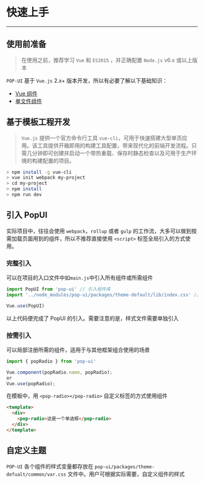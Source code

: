 # 快速上手

----

## 使用前准备

> 在使用之前，推荐学习 `Vue` 和 `ES2015` ，并正确配置 `Node.js` v6.x 或以上版本

`POP-UI` 基于 `Vue.js` 2.x+ 版本开发，所以有必要了解以下基础知识：
- [Vue 组件](https://cn.vuejs.org/v2/guide/components.html)
- [单文件组件](https://cn.vuejs.org/v2/guide/single-file-components.html)

## 基于模板工程开发

> `Vue.js` 提供一个官方命令行工具 `vue-cli`，可用于快速搭建大型单页应用。该工具提供开箱即用的构建工具配置，带来现代化的前端开发流程。只需几分钟即可创建并启动一个带热重载、保存时静态检查以及可用于生产环境的构建配置的项目。

```bash
> npm install -g vue-cli
> vue init webpack my-project
> cd my-project
> npm install
> npm run dev
```

## 引入 PopUI

实际项目中，往往会使用 `webpack`，`rollup` 或者 `gulp` 的工作流，大多可以做到按需加载页面用到的组件，所以不推荐直接使用 `<script>` 标签全局引入的方式使用。

### 完整引入

可以在项目的入口文件中如`main.js`中引入所有组件或所需组件

```js
import PopUI from 'pop-ui' // 引入组件库
import '../node_modules/pop-ui/packages/theme-default/lib/index.css' // 引入样式库

Vue.use(PopUI)
```
以上代码便完成了 PopUI 的引入。需要注意的是，样式文件需要单独引入

### 按需引入

可以局部注册所需的组件，适用于与其他框架组合使用的场景

```js
import { popRadio } from 'pop-ui'

Vue.component(popRadio.name, popRadio);
or 
Vue.use(popRadio);
```

在模板中，用 `<pop-radio></pop-radio>` 自定义标签的方式使用组件

```html
<template>
  <div>
    <pop-radio>这是一个单选框</pop-radio>
  </div>
</template>
```

## 自定义主题

`POP-UI` 各个组件的样式变量都存放在 `pop-ui/packages/theme-defualt/common/var.css` 文件中。用户可根据实际需要，自定义组件的样式